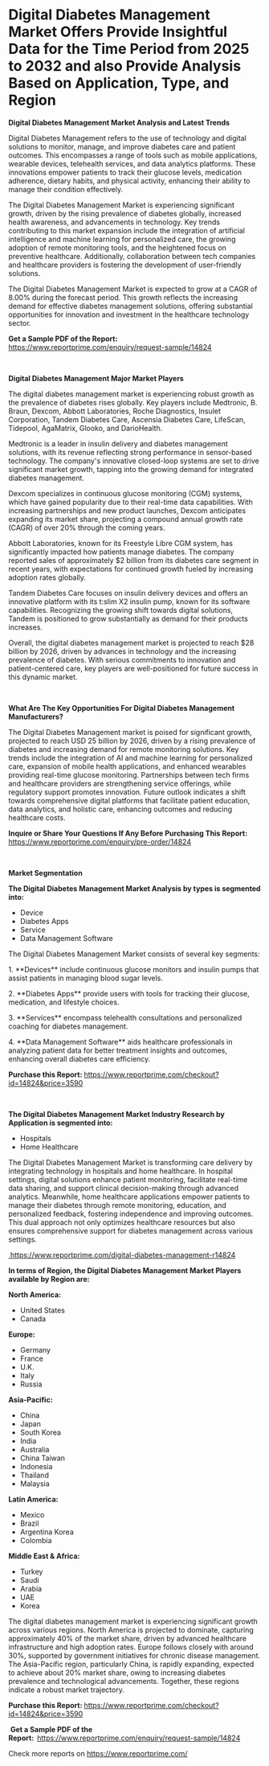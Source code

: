 <p><h1>Digital Diabetes Management Market Offers Provide Insightful Data for the Time Period from 2025 to 2032 and also Provide Analysis Based on Application, Type, and Region</h1></p><p><strong>Digital Diabetes Management Market Analysis and Latest Trends</strong></p>
<p><p>Digital Diabetes Management refers to the use of technology and digital solutions to monitor, manage, and improve diabetes care and patient outcomes. This encompasses a range of tools such as mobile applications, wearable devices, telehealth services, and data analytics platforms. These innovations empower patients to track their glucose levels, medication adherence, dietary habits, and physical activity, enhancing their ability to manage their condition effectively.</p><p>The Digital Diabetes Management Market is experiencing significant growth, driven by the rising prevalence of diabetes globally, increased health awareness, and advancements in technology. Key trends contributing to this market expansion include the integration of artificial intelligence and machine learning for personalized care, the growing adoption of remote monitoring tools, and the heightened focus on preventive healthcare. Additionally, collaboration between tech companies and healthcare providers is fostering the development of user-friendly solutions.</p><p>The Digital Diabetes Management Market is expected to grow at a CAGR of 8.00% during the forecast period. This growth reflects the increasing demand for effective diabetes management solutions, offering substantial opportunities for innovation and investment in the healthcare technology sector.</p></p>
<p><strong>Get a Sample PDF of the Report:&nbsp;</strong> <a href="https://www.reportprime.com/enquiry/request-sample/14824?utm_campaign=3166&utm_medium=2&utm_source=Github&utm_content=ia&utm_term=20032025&utm_id=digital-diabetes-management">https://www.reportprime.com/enquiry/request-sample/14824</a></p>
<p>&nbsp;</p>
<p><strong>Digital Diabetes Management Major Market Players</strong></p>
<p><p>The digital diabetes management market is experiencing robust growth as the prevalence of diabetes rises globally. Key players include Medtronic, B. Braun, Dexcom, Abbott Laboratories, Roche Diagnostics, Insulet Corporation, Tandem Diabetes Care, Ascensia Diabetes Care, LifeScan, Tidepool, AgaMatrix, Glooko, and DarioHealth.</p><p>Medtronic is a leader in insulin delivery and diabetes management solutions, with its revenue reflecting strong performance in sensor-based technology. The company's innovative closed-loop systems are set to drive significant market growth, tapping into the growing demand for integrated diabetes management.</p><p>Dexcom specializes in continuous glucose monitoring (CGM) systems, which have gained popularity due to their real-time data capabilities. With increasing partnerships and new product launches, Dexcom anticipates expanding its market share, projecting a compound annual growth rate (CAGR) of over 20% through the coming years.</p><p>Abbott Laboratories, known for its Freestyle Libre CGM system, has significantly impacted how patients manage diabetes. The company reported sales of approximately $2 billion from its diabetes care segment in recent years, with expectations for continued growth fueled by increasing adoption rates globally.</p><p>Tandem Diabetes Care focuses on insulin delivery devices and offers an innovative platform with its t:slim X2 insulin pump, known for its software capabilities. Recognizing the growing shift towards digital solutions, Tandem is positioned to grow substantially as demand for their products increases.</p><p>Overall, the digital diabetes management market is projected to reach $28 billion by 2026, driven by advances in technology and the increasing prevalence of diabetes. With serious commitments to innovation and patient-centered care, key players are well-positioned for future success in this dynamic market.</p></p>
<p>&nbsp;</p>
<p><strong>What Are The Key Opportunities For Digital Diabetes Management Manufacturers?</strong></p>
<p><p>The Digital Diabetes Management market is poised for significant growth, projected to reach USD 25 billion by 2026, driven by a rising prevalence of diabetes and increasing demand for remote monitoring solutions. Key trends include the integration of AI and machine learning for personalized care, expansion of mobile health applications, and enhanced wearables providing real-time glucose monitoring. Partnerships between tech firms and healthcare providers are strengthening service offerings, while regulatory support promotes innovation. Future outlook indicates a shift towards comprehensive digital platforms that facilitate patient education, data analytics, and holistic care, enhancing outcomes and reducing healthcare costs.</p></p>
<p><strong>Inquire or Share Your Questions If Any Before Purchasing This Report:</strong> <a href="https://www.reportprime.com/enquiry/pre-order/14824?utm_campaign=3166&utm_medium=2&utm_source=Github&utm_content=ia&utm_term=20032025&utm_id=digital-diabetes-management">https://www.reportprime.com/enquiry/pre-order/14824</a></p>
<p>&nbsp;</p>
<p><strong>Market Segmentation</strong></p>
<p><strong>The Digital Diabetes Management Market Analysis by types is segmented into:</strong></p>
<p><ul><li>Device</li><li>Diabetes Apps</li><li>Service</li><li>Data Management Software</li></ul></p>
<p><p>The Digital Diabetes Management Market consists of several key segments: </p><p>1. **Devices** include continuous glucose monitors and insulin pumps that assist patients in managing blood sugar levels. </p><p>2. **Diabetes Apps** provide users with tools for tracking their glucose, medication, and lifestyle choices. </p><p>3. **Services** encompass telehealth consultations and personalized coaching for diabetes management. </p><p>4. **Data Management Software** aids healthcare professionals in analyzing patient data for better treatment insights and outcomes, enhancing overall diabetes care efficiency.</p></p>
<p><strong>Purchase this Report:&nbsp;</strong><a href="https://www.reportprime.com/checkout?id=14824&price=3590&utm_campaign=3166&utm_medium=2&utm_source=Github&utm_content=ia&utm_term=20032025&utm_id=digital-diabetes-management">https://www.reportprime.com/checkout?id=14824&price=3590</a></p>
<p>&nbsp;</p>
<p><strong>The Digital Diabetes Management Market Industry Research by Application is segmented into:</strong></p>
<p><ul><li>Hospitals</li><li>Home Healthcare</li></ul></p>
<p><p>The Digital Diabetes Management Market is transforming care delivery by integrating technology in hospitals and home healthcare. In hospital settings, digital solutions enhance patient monitoring, facilitate real-time data sharing, and support clinical decision-making through advanced analytics. Meanwhile, home healthcare applications empower patients to manage their diabetes through remote monitoring, education, and personalized feedback, fostering independence and improving outcomes. This dual approach not only optimizes healthcare resources but also ensures comprehensive support for diabetes management across various settings.</p></p>
<p><a href="https://www.reportprime.com/digital-diabetes-management-r14824?utm_campaign=3166&utm_medium=2&utm_source=Github&utm_content=ia&utm_term=20032025&utm_id=digital-diabetes-management">&nbsp;https://www.reportprime.com/digital-diabetes-management-r14824</a></p>
<p><strong>In terms of Region, the Digital Diabetes Management Market Players available by Region are:</strong></p>
<p>
    <p> <strong> North America: </strong>
        <ul>
            <li>United States</li>
            <li>Canada</li>
        </ul>
        </p> 
    <p> <strong> Europe: </strong>
        <ul>
            <li>Germany</li>
            <li>France</li>
            <li>U.K.</li>
            <li>Italy</li>
            <li>Russia</li>
        </ul>
        </p> 
    <p> <strong> Asia-Pacific: </strong>
        <ul>
            <li>China</li>
            <li>Japan</li>
            <li>South Korea</li>
            <li>India</li>
            <li>Australia</li>
            <li>China Taiwan</li>
            <li>Indonesia</li>
            <li>Thailand</li>
            <li>Malaysia</li>
        </ul>
        </p> 
    <p> <strong> Latin America: </strong>
        <ul>
            <li>Mexico</li>
            <li>Brazil</li>
            <li>Argentina Korea</li>
            <li>Colombia</li>
        </ul>
        </p> 
    <p> <strong> Middle East & Africa: </strong>
        <ul>
            <li>Turkey</li>
            <li>Saudi</li>
            <li>Arabia</li>
            <li>UAE</li>
            <li>Korea</li>
        </ul>
    </p>
    </p>
<p><p>The digital diabetes management market is experiencing significant growth across various regions. North America is projected to dominate, capturing approximately 40% of the market share, driven by advanced healthcare infrastructure and high adoption rates. Europe follows closely with around 30%, supported by government initiatives for chronic disease management. The Asia-Pacific region, particularly China, is rapidly expanding, expected to achieve about 20% market share, owing to increasing diabetes prevalence and technological advancements. Together, these regions indicate a robust market trajectory.</p></p>
<p><strong>Purchase this Report: </strong><a href="https://www.reportprime.com/checkout?id=14824&price=3590&utm_campaign=3166&utm_medium=2&utm_source=Github&utm_content=ia&utm_term=20032025&utm_id=digital-diabetes-management">https://www.reportprime.com/checkout?id=14824&price=3590</a></p>
<p>&nbsp;<strong>Get a Sample PDF of the Report:&nbsp;&nbsp;</strong><a href="https://www.reportprime.com/enquiry/request-sample/14824?utm_campaign=3166&utm_medium=2&utm_source=Github&utm_content=ia&utm_term=20032025&utm_id=digital-diabetes-management">https://www.reportprime.com/enquiry/request-sample/14824</a></p>
<p><strong></strong></p>
<p>Check more reports on <a href="https://www.reportprime.com/?utm_campaign=3166&utm_medium=2&utm_source=Github&utm_content=ia&utm_term=20032025&utm_id=digital-diabetes-management">https://www.reportprime.com/</a></p>